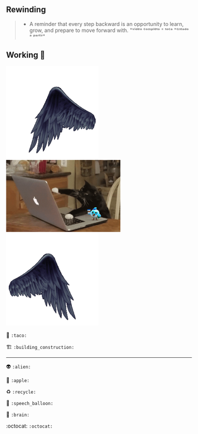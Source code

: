 ## Rewinding
>- A reminder that every step backward is an opportunity to learn, grow, and prepare to move forward with.
"ᵛⁱᵈᵉᵒ ᶜᵒᵐᵖˡᵉᵗᵒ ⁼ ᵗᵒᶜᵃ "ᶜʳᵉᵃᵈᵒ ᵃ ᵖᵃʳᵗⁱʳ" 

## Working 👷

<p align=""><img src="https://github.com/bastndev/APIs_Dart_Flutter/blob/main/IMG/ala1.gif"  width="250"><img src="https://github.com/bastndev/APIs_Dart_Flutter/blob/main/IMG/@bastndev.gif"  width="310"><img src="https://github.com/bastndev/APIs_Dart_Flutter/blob/main/IMG/ala2.gif"  width="250"></p>

:taco: ``:taco:``

:building_construction:  	```:building_construction:```

--------------------------------------
:alien: ``:alien:``

:apple: ``:apple:``

:recycle: ``:recycle:``

:speech_balloon: ``:speech_balloon:``

:brain: ``:brain: ``

:octocat:  ``:octocat: ``


